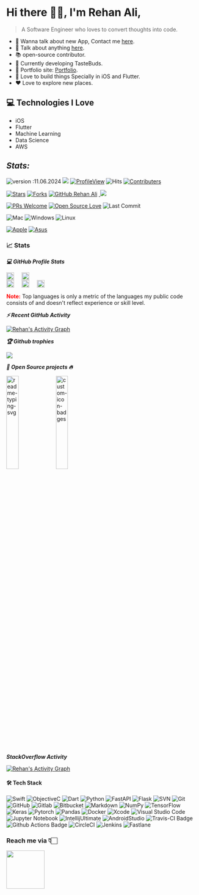 # Hi there 👋🏻, I'm Rehan Ali,

> A Software Engineer who loves to convert thoughts into code.

* 📲 Wanna talk about new App, Contact me [here](https://rehannali.com/contactme).
* 💬 Talk about anything [here](https://rehannali.com/contactme).
* 📚 open-source contributor.
* 🍔 Currently developing TasteBuds.
* 🎯 Portfolio site: [Portfolio](https://rehannali.com/portfolio).
* 📱 Love to build things Specially in iOS and Flutter.
* ❤️ Love to explore new places.

## 💻 Technologies I Love

* iOS
* Flutter
* Machine Learning
* Data Science
* AWS


## *Stats:*

![version :11.06.2024](https://img.shields.io/badge/version-11.06.2024-informational)&nbsp;<img src="https://badges.pufler.dev/visits/rehannali/rehannali?color=0e75b6&logo=github" />&nbsp;[![ProfileView](https://komarev.com/ghpvc/?username=rehannali&label=Profile%20views&color=0e75b6&style=flat)](https://github.com/rehannali)&nbsp;![Hits](https://hits.seeyoufarm.com/api/count/incr/badge.svg?url=https%3A%2F%2Fgithub.com%2Frehannali%2Fhit-counter&count_bg=%230E75B6&title_bg=%23555555&icon=&icon_color=%23E7E7E7&title=hits&edge_flat=false)&nbsp;[![Contributers](https://img.shields.io/github/contributors/rehannali/rehannali?color=0e75b6)](https://github.com/rehannali)

[![Stars](https://img.shields.io/github/stars/rehannali)](https://github.com/rehannali)&nbsp;[![Forks](https://img.shields.io/github/forks/vaibhavvikas/vaibhavvikas.svg?color=blue&logo=github)](https://github.com/rehannali)&nbsp;[![GitHub Rehan Ali](https://img.shields.io/github/followers/rehannali?label=follow&style=social)](https://github.com/rehannali)&nbsp;<a href="https://leetcode.com"> <img src="https://img.shields.io/badge/dynamic/json?style=social&labelColor=black&color=%23ffa116&label=LeetCode%20Solved&query=solved&url=https%3A%2F%2Fleetcode-badge.vercel.app%2Fapi%2Fusers%2Frehannali&logo=leetcode&logoColor=yellow"></a>&nbsp;

[![PRs Welcome](https://img.shields.io/badge/PRs-welcome-brightgreen.svg?style=flat&logo=github)](https://github.com/Snehakri022)&nbsp;[![Open Source Love](https://img.shields.io/badge/Open%20Source-%F0%9F%A4%8D-Green)](https://github.com/rehannali)&nbsp;<img alt="Last Commit" src="https://img.shields.io/github/last-commit/rehannali/rehannali?logo=markdown&label=LAST+UPDATE&color=29bf12&style=flat">

![Mac](https://img.shields.io/badge/OS-Apple-informational?style=flat&logo=apple&logoColor=white&color=0e75b6)&nbsp;![Windows](https://img.shields.io/badge/OS-Windows-informational?style=flat&logo=windows&logoColor=white&color=0e75b6)&nbsp;![Linux](https://img.shields.io/badge/OS-Linux-informational?style=flat&logo=linux&logoColor=white&color=0e75b6)&nbsp;

[![Apple](https://img.shields.io/badge/Apple-MacBook_Pro_2019-999999?style=for-the-badge&logo=apple&logoColor=white)]()&nbsp;[![Asus](https://img.shields.io/badge/Asus-ROG_Strix_G16-999999?style=for-the-badge&logo=asus&logoColor=white)]()

### 📈 Stats

***💻 GitHub Profile Stats***

<div style="display: flex; gap: 20px;">
  <a href="https://github.com/rehannali">
    <img width="100%" src="https://github-readme-stats.vercel.app/api?username=rehannali&theme=radical&title_color=ff3068?">
  </a>
  
  <a href="https://github.com/rehannali">
    <img width="100%" src="http://github-readme-streak-stats.herokuapp.com/?user=rehannali&theme=radical&date_format=M%20j%5B%2C%20Y%5D&ring=ff3068&fire=ff3068&sideNums=ff3068?">
  </a>
</div>

<div style="display: flex; gap: 20px;">
  <a href="https://github.com/rehannali">
    <img width="100%" src="https://github-profile-summary-cards.vercel.app/api/cards/repos-per-language?username=rehannali&theme=radical&layout=compact&title_color=ff3068?">
  </a>
  
  <a href="https://github.com/rehannali">
    <img width="100%" src="https://github-profile-summary-cards.vercel.app/api/cards/most-commit-language?username=rehannali&theme=radical&layout=compact&title_color=ff3068?">
  </a>

  <a href="https://github.com/rehannali">
    <img width="100%" src="https://github-readme-stats.vercel.app/api/top-langs?username=rehannali&show_icons=true&locale=en&layout=donut&theme=radical">
  </a>
</div>

<p>
<strong style="color:red">Note:</strong> Top languages is only a metric of the languages my public code consists of and doesn't reflect experience or skill level.
</p>

***⚡ Recent GitHub Activity***

<a href="https://github.com/rehannali"><img alt="Rehan's Activity Graph" src="https://github-readme-activity-graph.vercel.app/graph?username=rehannali&custom_title=Rehan%20Ali's%20Contribution%20Graph&theme=react-dark" /></a>


***🏆 Github trophies***

![](https://github-profile-trophy.vercel.app/?username=rehannali&row=4&theme=onedark&no-frame=true)

***📘 Open Source projects 🔥***

<p align="left">
    <a href="https://github.com/rehannali/SGSerializable"><img width="25%" src="https://denvercoder1-github-readme-stats.vercel.app/api/pin/?username=rehannali&repo=SGSerializable&hide_border=true&bg_color=1F222E&title_color=F85D7F&icon_color=F8D866&theme=react&show_icons=false" alt="readme-typing-svg"></a>
  <a href="https://github.com/rehannali/mac-fresh-setup"><img width="25%" src="https://denvercoder1-github-readme-stats.vercel.app/api/pin?username=rehannali&repo=mac-fresh-setup&theme=react&bg_color=1F222E&title_color=F85D7F&icon_color=F8D866&hide_border=true&show_icons=false" alt="custom-icon-badges"></a>
</p>

***StackOverflow Activity***

<a href="https://stackoverflow.com/users/8038563/rehan-ali"><img alt="Rehan's Activity Graph" src="https://github-readme-stackoverflow.vercel.app/?userID=8038563&theme=dark" /></a>


#### 🛠 Tech Stack

![Swift](https://img.shields.io/badge/-Swift-05122A?style=flat&logo=swift)&nbsp;![ObjectiveC](https://img.shields.io/badge/-Objective--C-05122A?style=flat&logo=c)&nbsp;![Dart](https://img.shields.io/badge/-Dart-05122A?style=flat&logo=dart)&nbsp;![Python](https://img.shields.io/badge/-Python-05122A?style=flat&logo=python)&nbsp;![FastAPI](https://img.shields.io/badge/-FastAPI-05122A?style=flat&logo=fastapi&logoColor=092E20)&nbsp;![Flask](https://img.shields.io/badge/-Flask-05122A?style=flat&logo=flask&logoColor=092E20)&nbsp;![SVN](https://img.shields.io/badge/-SVN-05122A?style=flat&logo=subversion)&nbsp;![Git](https://img.shields.io/badge/-Git-05122A?style=flat&logo=git)&nbsp;![GitHub](https://img.shields.io/badge/-GitHub-05122A?style=flat&logo=github)&nbsp;![Gitlab](https://img.shields.io/badge/-Gitlab-05122A?style=flat&logo=gitlab)&nbsp;![Bitbucket](https://img.shields.io/badge/-bitbucket-05122A?style=flat&logo=bitbucket)&nbsp;![Markdown](https://img.shields.io/badge/-Markdown-05122A?style=flat&logo=markdown)&nbsp;![NumPy](https://img.shields.io/badge/-numpy-05122A.svg?&style=flat&logo=numpy&logoColor=white)&nbsp;![TensorFlow](https://img.shields.io/badge/-Tensor%20Flow-05122A.svg?&style=flat&logo=tensorflow&logoColor=white)&nbsp;![Keras](https://img.shields.io/badge/-Keras-05122A.svg?&style=flat&logo=keras&logoColor=white)&nbsp;![Pytorch](https://img.shields.io/badge/-Pytorch-05122A.svg?&style=flat&logo=pytorch&logoColor=white)&nbsp;![Pandas](https://img.shields.io/badge/-pandas-05122A.svg?&style=flat&logo=pandas&logoColor=white)&nbsp;![Docker](https://img.shields.io/badge/-Docker-05122A?style=flat&logo=docker)&nbsp;![Xcode](https://img.shields.io/badge/-Xcode-05122A?style=flat&logo=xcode)&nbsp;![Visual Studio Code](https://img.shields.io/badge/-Visual%20Studio%20Code-05122A?style=flat&logo=visual-studio-code&logoColor=007ACC)&nbsp;![Jupyter Notebook](https://img.shields.io/badge/-Jupyter%20Notebook-05122A?style=flat&logo=jupyter)&nbsp;![IntellijUltimate](https://img.shields.io/badge/-Intellij%20Ultimate-05122A?style=flat&logo=intellij-idea)&nbsp;![AndroidStudio](https://img.shields.io/badge/-Android%20Studio-05122A?style=flat&logo=android-studio)&nbsp;![Travis-CI Badge](https://img.shields.io/badge/-Travis%20CI-05122A?style=flat&logo=Travis-CI&logoColor=white)&nbsp;![Github Actions Badge](https://img.shields.io/badge/-Github%20Actions-05122A?style=flat&logo=Github-Actions&logoColor=white)&nbsp;![CircleCI](https://img.shields.io/badge/-Circle%20CI-05122A?style=flat&logo=CircleCI&logoColor=white)&nbsp;![Jenkins](https://img.shields.io/badge/-Jenkins-05122A?style=flat&logo=jenkins&logoColor=white)&nbsp;![Fastlane](https://img.shields.io/badge/-Fastlane-05122A?style=flat&logo=fastlane&logoColor=white)


### Reach me via 👇🏻

<a href="https://rehannali.com/contactme"><img src="https://i.ibb.co/v10DgBV/contactme-logo-bw-1200.png" height=100></a>


[tipsy/profile-summary-for-github]: https://profile-summary-for-github.com/user/rehannali